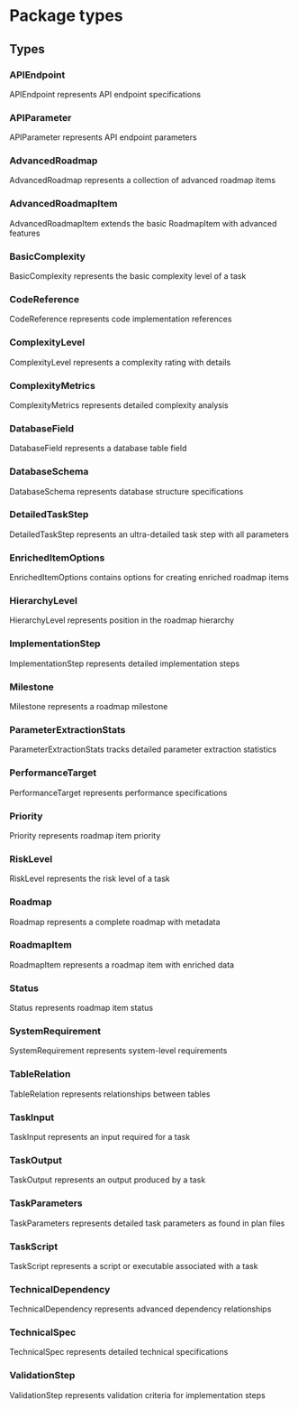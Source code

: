 # Package types

## Types

### APIEndpoint

APIEndpoint represents API endpoint specifications


### APIParameter

APIParameter represents API endpoint parameters


### AdvancedRoadmap

AdvancedRoadmap represents a collection of advanced roadmap items


### AdvancedRoadmapItem

AdvancedRoadmapItem extends the basic RoadmapItem with advanced features


### BasicComplexity

BasicComplexity represents the basic complexity level of a task


### CodeReference

CodeReference represents code implementation references


### ComplexityLevel

ComplexityLevel represents a complexity rating with details


### ComplexityMetrics

ComplexityMetrics represents detailed complexity analysis


### DatabaseField

DatabaseField represents a database table field


### DatabaseSchema

DatabaseSchema represents database structure specifications


### DetailedTaskStep

DetailedTaskStep represents an ultra-detailed task step with all parameters


### EnrichedItemOptions

EnrichedItemOptions contains options for creating enriched roadmap items


### HierarchyLevel

HierarchyLevel represents position in the roadmap hierarchy


### ImplementationStep

ImplementationStep represents detailed implementation steps


### Milestone

Milestone represents a roadmap milestone


### ParameterExtractionStats

ParameterExtractionStats tracks detailed parameter extraction statistics


### PerformanceTarget

PerformanceTarget represents performance specifications


### Priority

Priority represents roadmap item priority


### RiskLevel

RiskLevel represents the risk level of a task


### Roadmap

Roadmap represents a complete roadmap with metadata


### RoadmapItem

RoadmapItem represents a roadmap item with enriched data


### Status

Status represents roadmap item status


### SystemRequirement

SystemRequirement represents system-level requirements


### TableRelation

TableRelation represents relationships between tables


### TaskInput

TaskInput represents an input required for a task


### TaskOutput

TaskOutput represents an output produced by a task


### TaskParameters

TaskParameters represents detailed task parameters as found in plan files


### TaskScript

TaskScript represents a script or executable associated with a task


### TechnicalDependency

TechnicalDependency represents advanced dependency relationships


### TechnicalSpec

TechnicalSpec represents detailed technical specifications


### ValidationStep

ValidationStep represents validation criteria for implementation steps


